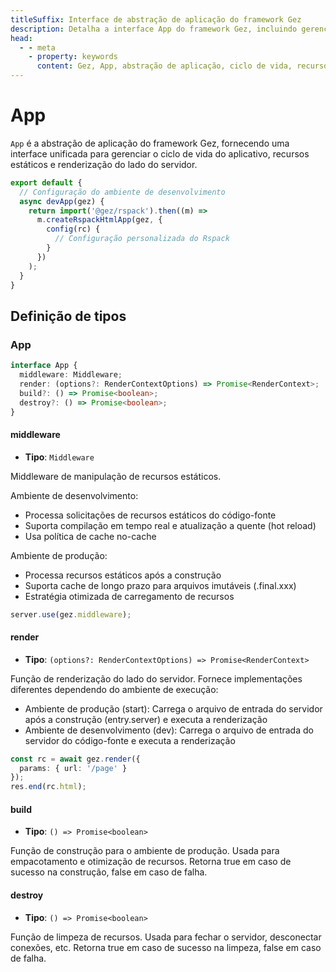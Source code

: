 ```yaml
---
titleSuffix: Interface de abstração de aplicação do framework Gez
description: Detalha a interface App do framework Gez, incluindo gerenciamento do ciclo de vida do aplicativo, manipulação de recursos estáticos e renderização do lado do servidor, ajudando os desenvolvedores a entender e usar as funcionalidades principais do aplicativo.
head:
  - - meta
    - property: keywords
      content: Gez, App, abstração de aplicação, ciclo de vida, recursos estáticos, renderização do lado do servidor, API
---
```


# App

`App` é a abstração de aplicação do framework Gez, fornecendo uma interface unificada para gerenciar o ciclo de vida do aplicativo, recursos estáticos e renderização do lado do servidor.

```ts title="entry.node.ts"
export default {
  // Configuração do ambiente de desenvolvimento
  async devApp(gez) {
    return import('@gez/rspack').then((m) =>
      m.createRspackHtmlApp(gez, {
        config(rc) {
          // Configuração personalizada do Rspack
        }
      })
    );
  }
}
```

## Definição de tipos
### App

```ts
interface App {
  middleware: Middleware;
  render: (options?: RenderContextOptions) => Promise<RenderContext>;
  build?: () => Promise<boolean>;
  destroy?: () => Promise<boolean>;
}
```

#### middleware

- **Tipo**: `Middleware`

Middleware de manipulação de recursos estáticos.

Ambiente de desenvolvimento:
- Processa solicitações de recursos estáticos do código-fonte
- Suporta compilação em tempo real e atualização a quente (hot reload)
- Usa política de cache no-cache

Ambiente de produção:
- Processa recursos estáticos após a construção
- Suporta cache de longo prazo para arquivos imutáveis (.final.xxx)
- Estratégia otimizada de carregamento de recursos

```ts
server.use(gez.middleware);
```

#### render

- **Tipo**: `(options?: RenderContextOptions) => Promise<RenderContext>`

Função de renderização do lado do servidor. Fornece implementações diferentes dependendo do ambiente de execução:
- Ambiente de produção (start): Carrega o arquivo de entrada do servidor após a construção (entry.server) e executa a renderização
- Ambiente de desenvolvimento (dev): Carrega o arquivo de entrada do servidor do código-fonte e executa a renderização

```ts
const rc = await gez.render({
  params: { url: '/page' }
});
res.end(rc.html);
```

#### build

- **Tipo**: `() => Promise<boolean>`

Função de construção para o ambiente de produção. Usada para empacotamento e otimização de recursos. Retorna true em caso de sucesso na construção, false em caso de falha.

#### destroy

- **Tipo**: `() => Promise<boolean>`

Função de limpeza de recursos. Usada para fechar o servidor, desconectar conexões, etc. Retorna true em caso de sucesso na limpeza, false em caso de falha.